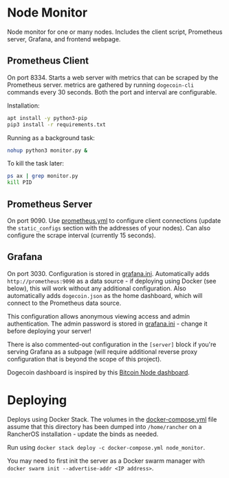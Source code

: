 # Node Monitor

Node monitor for one or many nodes.  Includes the client script, Prometheus server, Grafana, and frontend webpage.

## Prometheus Client

On port 8334.  Starts a web server with metrics that can be scraped by the Prometheus server.
metrics are gathered by running `dogecoin-cli` commands every 30 seconds.  Both the port and
interval are configurable.

Installation:
```sh
apt install -y python3-pip
pip3 install -r requirements.txt
```

Running as a background task:
```sh
nohup python3 monitor.py &
```

To kill the task later:
```sh
ps ax | grep monitor.py
kill PID
```

## Prometheus Server

On port 9090.  Use [prometheus.yml](prometheus-server/prometheus.yml) to configure client
connections (update the `static_configs` section with the addresses of your nodes).  Can
also configure the scrape interval (currently 15 seconds).

## Grafana

On port 3030.  Configuration is stored in [grafana.ini](grafana/grafana.ini). Automatically adds
`http://prometheus:9090` as a data source - if deploying using Docker (see below), this will work
without any additional configuration.  Also automatically adds `dogecoin.json` as the home
dashboard, which will connect to the Prometheus data source.

This configuration allows anonymous viewing access and admin authentication.  The admin password
is stored in [grafana.ini](grafana/grafana.ini) - change it before deploying your server!

There is also commented-out configuration in the `[server]` block if you're serving Grafana as a
subpage (will require additional reverse proxy configuration that is beyond the scope of this
project).

Dogecoin dashboard is inspired by this [Bitcoin Node dashboard](https://grafana.com/grafana/dashboards/11274).


# Deploying

Deploys using Docker Stack.  The volumes in the [docker-compose.yml](docker-compose.yml) file assume that this directory 
has been dumped into `/home/rancher` on a RancherOS installation - update the binds as needed.

Run using `docker stack deploy -c docker-compose.yml node_monitor`.

You may need to first init the server as a Docker swarm manager with `docker swarm init --advertise-addr <IP address>`.
